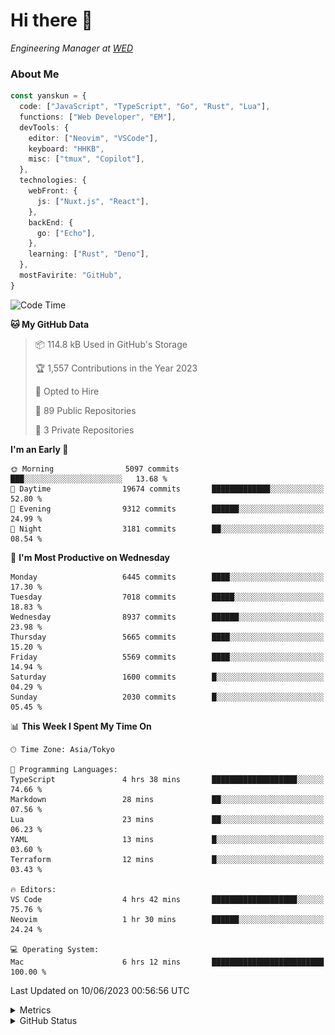 # Hi there&nbsp;:wave:

<!-- ![Alt text](https://spotify-recently-played-readme.vercel.app/api?user=31kynbuubkiu3r4qh4hjuaglhfay) -->

_Engineering Manager at [WED](https://github.com/wedinc)_

### About Me

```ts
const yanskun = {
  code: ["JavaScript", "TypeScript", "Go", "Rust", "Lua"],
  functions: ["Web Developer", "EM"],
  devTools: {
    editor: ["Neovim", "VSCode"],
    keyboard: "HHKB",
    misc: ["tmux", "Copilot"],
  },
  technologies: {
    webFront: {
      js: ["Nuxt.js", "React"],
    },
    backEnd: {
      go: ["Echo"],
    },
    learning: ["Rust", "Deno"],
  },
  mostFavirite: "GitHub",
}
```

<!--START_SECTION:waka-->
![Code Time](http://img.shields.io/badge/Code%20Time-331%20hrs%2015%20mins-blue)

**🐱 My GitHub Data** 

> 📦 114.8 kB Used in GitHub's Storage 
 > 
> 🏆 1,557 Contributions in the Year 2023
 > 
> 💼 Opted to Hire
 > 
> 📜 89 Public Repositories 
 > 
> 🔑 3 Private Repositories 
 > 
**I'm an Early 🐤** 

```text
🌞 Morning                5097 commits        ███░░░░░░░░░░░░░░░░░░░░░░   13.68 % 
🌆 Daytime                19674 commits       █████████████░░░░░░░░░░░░   52.80 % 
🌃 Evening                9312 commits        ██████░░░░░░░░░░░░░░░░░░░   24.99 % 
🌙 Night                  3181 commits        ██░░░░░░░░░░░░░░░░░░░░░░░   08.54 % 
```
📅 **I'm Most Productive on Wednesday** 

```text
Monday                   6445 commits        ████░░░░░░░░░░░░░░░░░░░░░   17.30 % 
Tuesday                  7018 commits        █████░░░░░░░░░░░░░░░░░░░░   18.83 % 
Wednesday                8937 commits        ██████░░░░░░░░░░░░░░░░░░░   23.98 % 
Thursday                 5665 commits        ████░░░░░░░░░░░░░░░░░░░░░   15.20 % 
Friday                   5569 commits        ████░░░░░░░░░░░░░░░░░░░░░   14.94 % 
Saturday                 1600 commits        █░░░░░░░░░░░░░░░░░░░░░░░░   04.29 % 
Sunday                   2030 commits        █░░░░░░░░░░░░░░░░░░░░░░░░   05.45 % 
```


📊 **This Week I Spent My Time On** 

```text
🕑︎ Time Zone: Asia/Tokyo

💬 Programming Languages: 
TypeScript               4 hrs 38 mins       ███████████████████░░░░░░   74.66 % 
Markdown                 28 mins             ██░░░░░░░░░░░░░░░░░░░░░░░   07.56 % 
Lua                      23 mins             ██░░░░░░░░░░░░░░░░░░░░░░░   06.23 % 
YAML                     13 mins             █░░░░░░░░░░░░░░░░░░░░░░░░   03.60 % 
Terraform                12 mins             █░░░░░░░░░░░░░░░░░░░░░░░░   03.43 % 

🔥 Editors: 
VS Code                  4 hrs 42 mins       ███████████████████░░░░░░   75.76 % 
Neovim                   1 hr 30 mins        ██████░░░░░░░░░░░░░░░░░░░   24.24 % 

💻 Operating System: 
Mac                      6 hrs 12 mins       █████████████████████████   100.00 % 
```


 Last Updated on 10/06/2023 00:56:56 UTC
<!--END_SECTION:waka-->

<details>
  <summary>Metrics</summary>
  <img src="https://github.com/yanskun/yanskun/blob/main/github-metrics.svg" alt="Metrics">
</details>

<details>
  <summary>GitHub Status</summary>
  <picture>
    <source media="(prefers-color-scheme: dark)" srcset="https://raw.githubusercontent.com/yanskun/yanskun/master/profile-summary-card-output/nord_dark/0-profile-details.svg">
   <img src="https://raw.githubusercontent.com/yanskun/yanskun/master/profile-summary-card-output/default/0-profile-details.svg">
  </picture>
  <br>
  <picture>
    <source media="(prefers-color-scheme: dark)" srcset="https://raw.githubusercontent.com/yanskun/yanskun/master/profile-summary-card-output/nord_dark/1-repos-per-language.svg">
   <img src="https://raw.githubusercontent.com/yanskun/yanskun/master/profile-summary-card-output/default/1-repos-per-language.svg">
  </picture>
  <picture>
    <source media="(prefers-color-scheme: dark)" srcset="https://raw.githubusercontent.com/yanskun/yanskun/master/profile-summary-card-output/nord_dark/2-most-commit-language.svg">
   <img src="https://raw.githubusercontent.com/yanskun/yanskun/master/profile-summary-card-output/default/2-most-commit-language.svg">
  </picture>
  <br>
  <picture>
    <source media="(prefers-color-scheme: dark)" srcset="https://raw.githubusercontent.com/yanskun/yanskun/master/profile-summary-card-output/nord_dark/3-stats.svg">
   <img src="https://raw.githubusercontent.com/yanskun/yanskun/master/profile-summary-card-output/default/3-stats.svg">
  </picture>
  <picture>
    <source media="(prefers-color-scheme: dark)" srcset="https://raw.githubusercontent.com/yanskun/yanskun/master/profile-summary-card-output/nord_dark/4-productive-time.svg">
   <img src="https://raw.githubusercontent.com/yanskun/yanskun/master/profile-summary-card-output/default/4-productive-time.svg">
  </picture>
</details>
